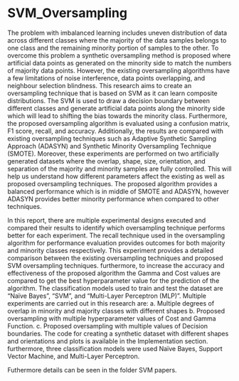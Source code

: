 # SVM_Oversampling


The problem with imbalanced learning includes uneven distribution of data across different classes where the majority of the data samples belongs to one class and the remaining minority
portion of samples to the other. To overcome this problem a synthetic oversampling method is proposed where artificial data points as generated on the minority side to match the numbers 
of majority data points. However, the existing oversampling algorithms have a few limitations of noise interference, data points overlapping, and neighbour selection blindness. 
This research aims to create an oversampling technique that is based on SVM as it can learn composite distributions. The SVM is used to draw a decision boundary between different classes
and generate artificial data points along the minority side which will lead to shifting the bias towards the minority class. Furthermore, the proposed oversampling algorithm is evaluated 
using a confusion matrix, F1 score, recall, and accuracy. Additionally, the results are compared with existing oversampling techniques such as Adaptive Synthetic Sampling Approach (ADASYN) 
and Synthetic Minority Oversampling Technique (SMOTE). Moreover, these experiments are performed on two artificially generated datasets where the overlap, shape, size, orientation, and 
separation of the majority and minority samples are fully controlled. This will help us understand how different parameters affect the existing as well as proposed oversampling techniques. 
The proposed algorithm provides a balanced performance which is in middle of SMOTE and ADASYN, however ADASYN provides better minority performance when compared to other techniques.


In this report, there are multiple experimental designs executed and compared their results to identify which oversampling technique performs better for each experiment. 
The recall technique used in the oversampling algorithm for performance evaluation provides outcomes for both majority and minority classes respectively.
This experiment provides a detailed comparison between the existing oversampling techniques and proposed SVM oversampling techniques. furthermore, to increase the accuracy and 
effectiveness of the proposed algorithm the Gamma and Cost values are compared to get the best hyperparameter value for the prediction of the algorithm. The classification models 
used to train and test the dataset are “Naïve Bayes”, “SVM”, and “Multi-Layer Perceptron (MLP)”.
Multiple experiments are carried out in this research are:
a.	Multiple degrees of overlap in minority and majority classes with different shapes
b.	Proposed oversampling with multiple hyperparameter values of Cost and Gamma Function.
c.	Proposed oversampling with multiple values of Decision boundaries.
The code for creating a synthetic dataset with different shapes and orientations and plots is available in the Implementation section. furthermore, three classification models were used Naïve Bayes, Support Vector Machine, and Multi-Layer Perceptron. 

Futhermore details can be seen in the folder SVM papers.
